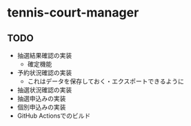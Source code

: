 # tennis-court-manager

## TODO
- 抽選結果確認の実装
    - 確定機能
- 予約状況確認の実装
    - これはデータを保存しておく・エクスポートできるように
- 抽選状況確認の実装
- 抽選申込みの実装
- 個別申込みの実装
- GitHub Actionsでのビルド
